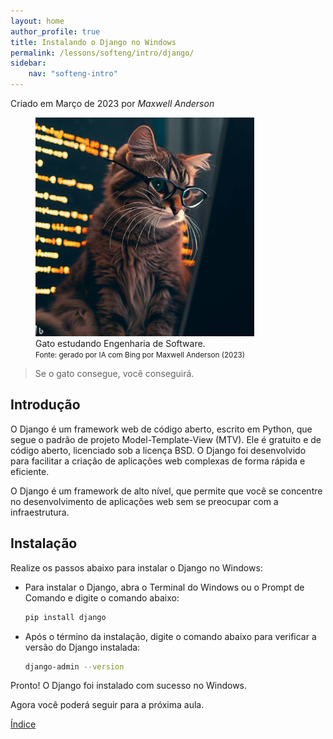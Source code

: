 ```yaml
---
layout: home
author_profile: true
title: Instalando o Django no Windows
permalink: /lessons/softeng/intro/django/
sidebar:
    nav: "softeng-intro"
---
```

Criado em Março de 2023 por *Maxwell Anderson*

<figure>
    <img src="../../../../assets/images/gpt/cat_studying_glasses3.jpg" width="350" alt="Gato estudando usando óculos. Prompt: Create an image of a cat studying software engineering">
    <figcaption>Gato estudando Engenharia de Software.</figcaption>
    <small>Fonte: gerado por IA com Bing por Maxwell Anderson (2023)</small>
</figure>

> Se o gato consegue, você conseguirá.

## Introdução

O Django é um framework web de código aberto, escrito em Python, que segue o padrão de projeto Model-Template-View (MTV). Ele é gratuito e de código aberto, licenciado sob a licença BSD. O Django foi desenvolvido para facilitar a criação de aplicações web complexas de forma rápida e eficiente.

O Django é um framework de alto nível, que permite que você se concentre no desenvolvimento de aplicações web sem se preocupar com a infraestrutura.

## Instalação

Realize os passos abaixo para instalar o Django no Windows:

- Para instalar o Django, abra o Terminal do Windows ou o Prompt de Comando e digite o comando abaixo:

    ```bash
    pip install django
    ```

- Após o término da instalação, digite o comando abaixo para verificar a versão do Django instalada:

    ```bash
    django-admin --version
    ```

Pronto! O Django foi instalado com sucesso no Windows.

Agora você poderá seguir para a próxima aula.

<!-- [Configurando as extensões do VSCode](06.%20Configurando%20as%20extensões%20do%20VSCode.md) -->

[Índice](/lessons/softeng/)
